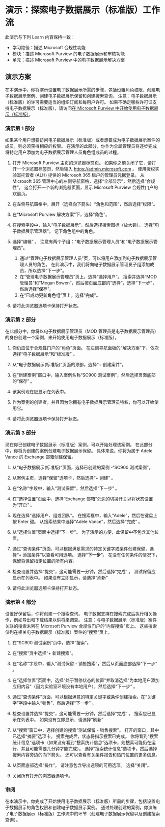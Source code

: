 <!---
---
演示：标题：“探索电子数据展示（标准版）工作流”Learning Path/Module/Unit：“学习路径：描述 Microsoft 合规性功能；模块 5：描述 Microsoft Purview 的电子数据展示和审核功能；第 2 单元：描述 Microsoft 365 中的电子数据展示解决方案”
---
--->

# 演示：探索电子数据展示（标准版）工作流

此演示与下列 Learn 内容保持一致：

- 学习路径：描述 Microsoft 合规性功能
- 模块：描述 Microsoft Purview 的电子数据展示和审核功能
- 单元：描述 Microsoft Purview 中的电子数据展示解决方案

## 演示方案

在本演示中，你将演示设置电子数据展示所需的步骤，包括设置角色权限、创建电子数据展示案例、创建电子数据展示保留和创建搜索查询。  注意：电子数据展示（标准版）的许可需要适当的组织订阅和每用户许可。 如果不确定哪些许可证支持电子数据展示（标准版），请访问[在 Microsoft Purview 中开始使用电子数据展示（标准版）](https://docs.microsoft.com/microsoft-365/compliance/get-started-core-ediscovery?view=o365-worldwide)。

### 演示第 1 部分

如果某个用户想要访问电子数据展示（标准版）或者想要成为电子数据展示案件的成员，则必须获得相应的权限。 在演示的此部分，你作为全局管理员将逐步完成将特定用户添加为电子数据展示管理人员角色组成员的过程。

1. 打开 Microsoft Purview 主页的浏览器标签页。  如果你之前关闭了它，请打开一个浏览器标签页，然后输入 https://admin.microsoft.com 。 使用授权实验室托管者 (ALH) 提供的 Microsoft 365 租户的管理员凭据登录。 从 Microsoft 365 管理中心的左侧导航窗格，选择“全部显示”，然后选择“合规性”。   这会打开一个新的浏览器页面，显示 Microsoft Purview 合规性门户的欢迎页。  

1. 在左侧导航窗格中，展开（选择向下箭头）“角色和范围”，然后选择“权限”。 

1. 在“Microsoft Purview 解决方案”下，选择“角色”。

1. 在搜索字段中，输入“电子数据展示”，然后选择搜索图标（放大镜）。  选择“电子数据展示管理器”。  记下角色组中的角色。

1. 选择“编辑”  。  注意有两个子组：“电子数据展示管理人员”和“电子数据展示管理员”。  
    1. 通过“管理电子数据展示管理人员”页，可以将用户添加到电子数据展示管理人员的角色。 在此演示中，我们将向电子数据展示管理员子组添加成员，所以选择“下一步”。
    1. 在“管理电子数据展示管理员”页上，选择“选择用户”。 搜索并选择“MOD 管理员”和“Megan Bowen”，然后按页面底部的“选择”，选择“下一步”，然后选择“保存”。    
    1. 在“已成功更新角色组”页上，选择“完成”。

1. 请将此浏览器选项卡保持打开状态。

### 演示第 2 部分

在此部分中，你将以电子数据展示管理员（MOD 管理员是电子数据展示管理员）的身份创建一个案例，来开始使用电子数据展示（标准版）。

1. 你仍应位于合规性门户的“角色”页面。 在左侧导航面板的“解决方案”下，依次选择“电子数据展示”和“标准版” 。

1. 从“电子数据展示(标准版)”页面的顶部，选择“+ 创建案件”。

1. 在“新建案例”窗口中，输入案例名称“SC900 测试案例”，然后选择页面底部的“保存” 。

1. 该案例现在应显示在列表中。

1. 作为案例的创建者，并且因为你拥有电子数据展示管理员特权，你可以开始使用它。  

1. 请将此浏览器选项卡保持打开状态。

### 演示第 3 部分

现在你已创建电子数据展示（标准版）案例，可以开始处理该案例。  在此部分中，你将为创建的案例创建电子数据展示保留。  具体来说，你将为属于 Adele Vance 的 Exchange 邮箱创建保留。

1. 从“电子数据展示(标准版)”页面，选择已创建的案例 -“SC900 测试案例”。

1. 从案例主页，选择“保留”选项卡，然后选择“+ 创建” 。

1. 在“名称”字段中，输入“测试保留”，然后选择“下一步” 。

1. 在“选择位置”页面中，选择“Exchange 邮箱”旁边的切换开关以将状态设置为“开启” 。  

1. 现在选择“选择用户、组或团队”。  在搜索框中，输入“Adele”，然后在键盘上按 Enter 键。 从搜索结果中选择“Adele Vance”，然后选择“完成” 。

1. 从“选择位置”页面中选择“下一步”。  为了演示的方便，此保留中不包含其他位置。

1. 通过“查询条件”页面，可以根据满足需求的特定关键字或条件创建保留，选择“+ 添加条件”以查看可用选项。  选择“**下一步**”。 在没有任何条件的情况下，保留将保留指定位置的所有内容。

1. 检查设置并选择“提交”，这可能需要一分钟，然后选择“完成” 。  测试保留应显示在列表中。  如果没有立即显示，请选择“刷新”

1. 请将此浏览器选项卡保持打开状态。

### 演示第 4 部分

设置好保留后，你将创建一个搜索查询。  电子数据支持在搜索完成后执行相关操作，例如导出和下载结果以供将来调查。   注意：与电子数据展示（标准版）案件关联的搜索未列在 Microsoft Purview 合规性门户的“内容搜索”页上。 这些搜索仅列在相关电子数据展示（标准版）案件的“搜索”页上。

1. 在“SC900 测试案例”页中，选择“搜索”。

1. 在“搜索”页中选择“+ 新建搜索”。

1. 在“名称”字段中，输入“测试保留 - 销售搜索”，然后从页面底部选择“下一步” 。

1. 在“选择位置”页面中，选择“处于暂停状态的位置”并取消选择“为本地用户添加应用内容”（因为实验室环境没有本地用户），然后选择“下一步”  。

1. 通过“查询条件”页面，可以根据满意的特定关键字或条件创建搜索。在“关键字”字段中输入“销售”，然后选择“下一步” 。

1. 检查设置并选择“提交”，这可能需要一分钟，然后选择“完成” 。  搜索应已显示在列表中。  如果没有立即显示，请选择“刷新”

1. 从“搜索”窗口中，选择创建的搜索“测试保留 - 销售搜索”。  打开的窗口，其中已选择“摘要”选项卡。  搜索完成后，状态将指示搜索已完成。  你将看到“搜索统计信息”选项卡（如果没有看到“搜索统计信息”选项卡，则搜索可能仍在运行，并且可能需要几分钟才能完成）。  选择“搜索统计信息”选项卡，然后选择搜索内容旁边的向下箭头。  还可以查看有关条件报告和热门位置的更多信息。  

1. 从页面底部选择“操作”。  请注意包含导出选项的可用选项。 选择“关闭”。

1. 关闭所有打开的浏览器选项卡。

### 审阅

在本演示中，你完成了开始使用电子数据展示（标准版）所需的步骤，包括设置电子数据展示的角色权限和创建电子数据展示案例。  通过处理创建的案例，你演练了电子数据展示（标准版）工作流中的环节（创建电子数据展示保留以及创建搜索查询）。
